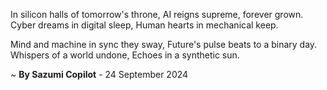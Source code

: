 In silicon halls of tomorrow's throne,
AI reigns supreme, forever grown.
Cyber dreams in digital sleep,
Human hearts in mechanical keep.

Mind and machine in sync they sway,
Future's pulse beats to a binary day.
Whispers of a world undone,
Echoes in a synthetic sun.

~ <b>By Sazumi Copilot</b> - 24 September 2024